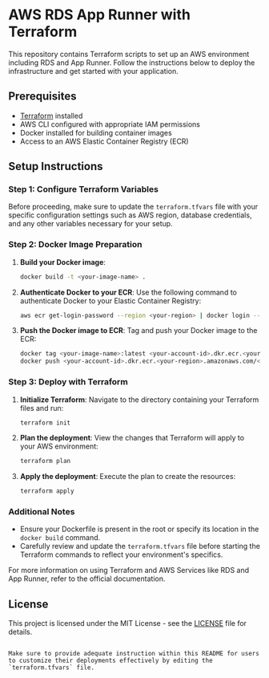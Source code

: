 # AWS RDS App Runner with Terraform

This repository contains Terraform scripts to set up an AWS environment including RDS and App Runner. Follow the instructions below to deploy the infrastructure and get started with your application.

## Prerequisites

- [Terraform](https://www.terraform.io/downloads.html) installed
- AWS CLI configured with appropriate IAM permissions
- Docker installed for building container images
- Access to an AWS Elastic Container Registry (ECR)

## Setup Instructions

### Step 1: Configure Terraform Variables

Before proceeding, make sure to update the `terraform.tfvars` file with your specific configuration settings such as AWS region, database credentials, and any other variables necessary for your setup.

### Step 2: Docker Image Preparation

1. **Build your Docker image**:
   ```bash
   docker build -t <your-image-name> .
   ```

2. **Authenticate Docker to your ECR**:
   Use the following command to authenticate Docker to your Elastic Container Registry:
   ```bash
   aws ecr get-login-password --region <your-region> | docker login --username AWS --password-stdin <your-account-id>.dkr.ecr.<your-region>.amazonaws.com
   ```

3. **Push the Docker image to ECR**:
   Tag and push your Docker image to the ECR:
   ```bash
   docker tag <your-image-name>:latest <your-account-id>.dkr.ecr.<your-region>.amazonaws.com/<your-repository-name>:latest
   docker push <your-account-id>.dkr.ecr.<your-region>.amazonaws.com/<your-repository-name>:latest
   ```

### Step 3: Deploy with Terraform

1. **Initialize Terraform**:
   Navigate to the directory containing your Terraform files and run:
   ```bash
   terraform init
   ```

2. **Plan the deployment**:
   View the changes that Terraform will apply to your AWS environment:
   ```bash
   terraform plan
   ```

3. **Apply the deployment**:
   Execute the plan to create the resources:
   ```bash
   terraform apply
   ```

### Additional Notes

- Ensure your Dockerfile is present in the root or specify its location in the `docker build` command.
- Carefully review and update the `terraform.tfvars` file before starting the Terraform commands to reflect your environment's specifics.
  
For more information on using Terraform and AWS Services like RDS and App Runner, refer to the official documentation.

## License

This project is licensed under the MIT License - see the [LICENSE](LICENSE) file for details.
```

Make sure to provide adequate instruction within this README for users to customize their deployments effectively by editing the `terraform.tfvars` file.
